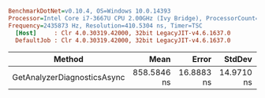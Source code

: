 ``` ini

BenchmarkDotNet=v0.10.4, OS=Windows 10.0.14393
Processor=Intel Core i7-3667U CPU 2.00GHz (Ivy Bridge), ProcessorCount=4
Frequency=2435873 Hz, Resolution=410.5304 ns, Timer=TSC
  [Host]     : Clr 4.0.30319.42000, 32bit LegacyJIT-v4.6.1637.0
  DefaultJob : Clr 4.0.30319.42000, 32bit LegacyJIT-v4.6.1637.0


```
 |                      Method |        Mean |      Error |     StdDev |  Gen 0 | Allocated |
 |---------------------------- |------------:|-----------:|-----------:|-------:|----------:|
 | GetAnalyzerDiagnosticsAsync | 858.5846 ns | 16.8883 ns | 14.9710 ns | 0.1184 |      0 GB |
